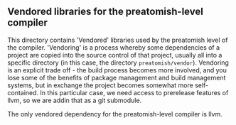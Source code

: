 Vendored libraries for the preatomish-level compiler
----------------------------------------------------

This directory contains 'Vendored' libraries used by the preatomish level of the compiler. 'Vendoring' is a process whereby some dependencies of a project are
copied into the source control of that project, usually all into a specific directory (in this case, the directory `preatomish/vendor`).
Vendoring is an explicit trade off - the build process becomes more involved, and you lose some of the benefits of package management
and build management systems, but in exchange the project becomes somewhat more self-contained. In this particular case, we need access to prerelease features of llvm, so we are addin that as a git submodule.

The only vendored dependency for the preatomish-level compiler is llvm.
